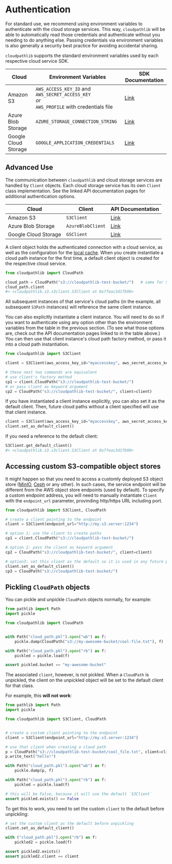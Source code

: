 # Authentication

For standard use, we recommend using environment variables to authenticate with the cloud storage services. This way, `cloudpathlib` will be able to automatically read those credentials and authenticate without you needing to do anything else. Passing credentials via environment variables is also generally a security best practice for avoiding accidental sharing.

`cloudpathlib` supports the standard environment variables used by each respective cloud service SDK.

Cloud                | Environment Variables | SDK Documentation |
-------------------- | --------------------- | ------------------|
Amazon S3            | `AWS_ACCESS_KEY_ID` and `AWS_SECRET_ACCESS_KEY` <br /> _or_ <br /> `AWS_PROFILE` with credentials file | [Link](https://boto3.amazonaws.com/v1/documentation/api/latest/guide/credentials.html#environment-variables) |
Azure Blob Storage   | `AZURE_STORAGE_CONNECTION_STRING` | [Link](https://docs.microsoft.com/en-us/azure/storage/blobs/storage-quickstart-blobs-python#copy-your-credentials-from-the-azure-portal) |
Google Cloud Storage | `GOOGLE_APPLICATION_CREDENTIALS` | [Link](https://cloud.google.com/docs/authentication/production#passing_variable) |
 
## Advanced Use

The communication between `cloudpathlib` and cloud storage services are handled by `Client` objects. Each cloud storage service has its own `Client` class implementation. See the linked API documentation pages for additional authentication options.

Cloud                | Client                | API Documentation |
-------------------- | --------------------- | ----------------- |
Amazon S3            | `S3Client`            | [Link](../api-reference/s3client/) |
Azure Blob Storage   | `AzureBlobClient`     | [Link](../api-reference/azblobclient/) |
Google Cloud Storage | `GSClient`            | [Link](../api-reference/gsclient/) |

A client object holds the authenticated connection with a cloud service, as well as the configuration for the [local cache](../caching/). When you create instantiate a cloud path instance for the first time, a default client object is created for the respective cloud service.

```python
from cloudpathlib import CloudPath

cloud_path = CloudPath("s3://cloudpathlib-test-bucket/")   # same for S3Path(...)
cloud_path.client
#> <cloudpathlib.s3.s3client.S3Client at 0x7feac3d1fb90>
```

All subsequent instances of that service's cloud paths (in the example, all subsequent `S3Path` instances) will reference the same client instance.

You can also explicitly instantiate a client instance. You will need to do so if you want to authenticate using any option other than the environment variables from the table in the previous section. (To see what those options are, check out the API documentation pages linked to in the table above.) You can then use that client instance's cloud path factory method, or pass it into a cloud path instantiation.

```python
from cloudpathlib import S3Client

client = S3Client(aws_access_key_id="myaccesskey", aws_secret_access_key="mysecretkey")

# these next two commands are equivalent
# use client's factory method
cp1 = client.CloudPath("s3://cloudpathlib-test-bucket/")
# or pass client as keyword argument
cp2 = CloudPath("s3://cloudpathlib-test-bucket/", client=client)
```

If you have instantiated a client instance explicitly, you can also set it as the default client. Then, future cloud paths without a client specified will use that client instance.

```python
client = S3Client(aws_access_key_id="myaccesskey", aws_secret_access_key="mysecretkey")
client.set_as_default_client()
```

If you need a reference to the default client:

```python
S3Client.get_default_client()
#> <cloudpathlib.s3.s3client.S3Client at 0x7feac3d1fb90>
```

## Accessing custom S3-compatible object stores
It might happen so that you need to access a customly deployed S3 object store ([MinIO](https://min.io/), [Ceph](https://ceph.io/ceph-storage/object-storage/) or any other).
In such cases, the service endpoint will be different from the AWS object store endpoints (used by default).
To specify a custom endpoint address, you will need to manually instantiate `Client` with the `endpoint_url` parameter,
provinding http/https URL including port.

```python
from cloudpathlib import S3Client, CloudPath

# create a client pointing to the endpoint
client = S3Client(endpoint_url="http://my.s3.server:1234")

# option 1: use the client to create paths
cp1 = client.CloudPath("s3://cloudpathlib-test-bucket/")

# option 2: pass the client as keyword argument
cp2 = CloudPath("s3://cloudpathlib-test-bucket/", client=client)

# option3: set this client as the default so it is used in any future paths
client.set_as_default_client()
cp3 = CloudPath("s3://cloudpathlib-test-bucket/")
```

## Pickling `CloudPath` objects

You can pickle and unpickle `CloudPath` objects normally, for example:

```python
from pathlib import Path
import pickle

from cloudpathlib import CloudPath


with Path("cloud_path.pkl").open("wb") as f:
    pickle.dump(CloudPath("s3://my-awesome-bucket/cool-file.txt"), f)

with Path("cloud_path.pkl").open("rb") as f:
    pickled = pickle.load(f)

assert pickled.bucket == "my-awesome-bucket"
```

The associated `client`, however, is not pickled. When a `CloudPath` is 
unpickled, the client on the unpickled object will be set to the default 
client for that class.

For example, this **will not work**:

```python
from pathlib import Path
import pickle

from cloudpathlib import S3Client, CloudPath


# create a custom client pointing to the endpoint
client = S3Client(endpoint_url="http://my.s3.server:1234")

# use that client when creating a cloud path
p = CloudPath("s3://cloudpathlib-test-bucket/cool_file.txt", client=client)
p.write_text("hello!")

with Path("cloud_path.pkl").open("wb") as f:
    pickle.dump(p, f)

with Path("cloud_path.pkl").open("rb") as f:
    pickled = pickle.load(f)

# this will be False, because it will use the default `S3Client`
assert pickled.exists() == False
```

To get this to work, you need to set the custom `client` to the default
before unpickling:

```python
# set the custom client as the default before unpickling
client.set_as_default_client()

with ("cloud_path.pkl").open("rb") as f:
    pickled2 = pickle.load(f)

assert pickled2.exists()
assert pickled2.client == client
```
